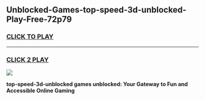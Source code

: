 
## Unblocked-Games-top-speed-3d-unblocked-Play-Free-72p79
<h3>
<a href="https://premium76.site?title=top-speed-3d-unblocked&ref=20M">CLICK TO PLAY</a></h3>
<hr>

<h3>
<a href="https://premium76.site?title=top-speed-3d-unblocked&ref=20M">CLICK 2 PLAY</a>
  
</h3>

<a href="https://premium76.site?title=top-speed-3d-unblocked&ref=19M"><img src="https://clearcache.store/games.png"></a>


**top-speed-3d-unblocked games unblocked: Your Gateway to Fun and Accessible Online Gaming**
